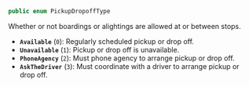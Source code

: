 ```csharp
public enum PickupDropoffType
```

Whether or not boardings or alightings are allowed at or between stops.

* **`Available`** (`0`): Regularly scheduled pickup or drop off.
* **`Unavailable`** (`1`): Pickup or drop off is unavailable.
* **`PhoneAgency`** (`2`): Must phone agency to arrange pickup or drop off.
* **`AskTheDriver`** (`3`): Must coordinate with a driver to arrange pickup or drop off.